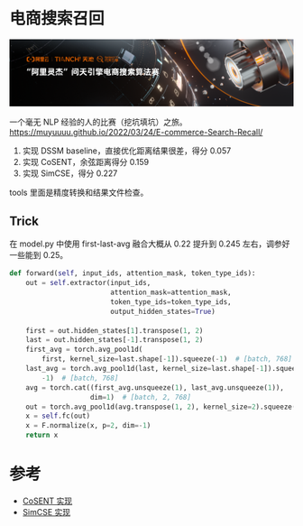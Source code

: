 # 电商搜索召回

![](docs/0.png)

一个毫无 NLP 经验的人的比赛（挖坑填坑）之旅。https://muyuuuu.github.io/2022/03/24/E-commerce-Search-Recall/

1. 实现 DSSM baseline，直接优化距离结果很差，得分 0.057
2. 实现 CoSENT，余弦距离得分 0.159
3. 实现 SimCSE，得分 0.227

tools 里面是精度转换和结果文件检查。

## Trick

在 model.py 中使用 first-last-avg 融合大概从 0.22 提升到 0.245 左右，调参好一些能到 0.25。

```py
def forward(self, input_ids, attention_mask, token_type_ids):
    out = self.extractor(input_ids,
                         attention_mask=attention_mask,
                         token_type_ids=token_type_ids,
                         output_hidden_states=True)

    first = out.hidden_states[1].transpose(1, 2)
    last = out.hidden_states[-1].transpose(1, 2)
    first_avg = torch.avg_pool1d(
        first, kernel_size=last.shape[-1]).squeeze(-1)  # [batch, 768]
    last_avg = torch.avg_pool1d(last, kernel_size=last.shape[-1]).squeeze(
        -1)  # [batch, 768]
    avg = torch.cat((first_avg.unsqueeze(1), last_avg.unsqueeze(1)),
                    dim=1)  # [batch, 2, 768]
    out = torch.avg_pool1d(avg.transpose(1, 2), kernel_size=2).squeeze(-1)
    x = self.fc(out)
    x = F.normalize(x, p=2, dim=-1)
    return x
 ```

# 参考

- [CoSENT 实现](https://github.com/shawroad/CoSENT_Pytorch)
- [SimCSE 实现](https://github.com/zhengyanzhao1997/NLP-model/tree/main/model/model/Torch_model/SimCSE-Chinese)
